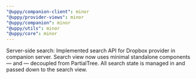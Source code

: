 ```yaml
---
"@uppy/companion-client": minor
"@uppy/provider-views": minor
"@uppy/companion": minor
"@uppy/utils": minor
"@uppy/core": minor
---
```



Server-side search: Implemented search API for Dropbox provider in companion server.
Search view now uses minimal standalone components — <GlobalSearchView /> and <SearchResultItem /> — decoupled from PartialTree.
All search state is managed in <ProviderView /> and passed down to the search view.